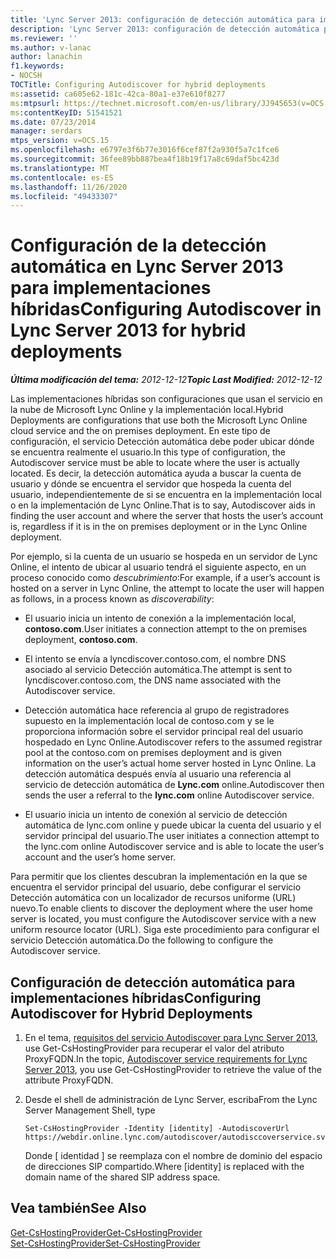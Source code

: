 ```yaml
---
title: 'Lync Server 2013: configuración de detección automática para implementaciones híbridas'
description: 'Lync Server 2013: configuración de detección automática para implementaciones híbridas.'
ms.reviewer: ''
ms.author: v-lanac
author: lanachin
f1.keywords:
- NOCSH
TOCTitle: Configuring Autodiscover for hybrid deployments
ms:assetid: ca605e62-181c-42ca-80a1-e37e610f8277
ms:mtpsurl: https://technet.microsoft.com/en-us/library/JJ945653(v=OCS.15)
ms:contentKeyID: 51541521
ms.date: 07/23/2014
manager: serdars
mtps_version: v=OCS.15
ms.openlocfilehash: e6797e3f6b77e3016f6cef87f2a930f5a7c1fce6
ms.sourcegitcommit: 36fee89bb887bea4f18b19f17a8c69daf5bc423d
ms.translationtype: MT
ms.contentlocale: es-ES
ms.lasthandoff: 11/26/2020
ms.locfileid: "49433307"
---
```

# <a name="configuring-autodiscover-in-lync-server-2013-for-hybrid-deployments"></a><span data-ttu-id="97ad7-103">Configuración de la detección automática en Lync Server 2013 para implementaciones híbridas</span><span class="sxs-lookup"><span data-stu-id="97ad7-103">Configuring Autodiscover in Lync Server 2013 for hybrid deployments</span></span>

<div data-xmlns="http://www.w3.org/1999/xhtml">

<div class="topic" data-xmlns="http://www.w3.org/1999/xhtml" data-msxsl="urn:schemas-microsoft-com:xslt" data-cs="https://msdn.microsoft.com/">

<div data-asp="https://msdn2.microsoft.com/asp">



</div>

<div id="mainSection">

<div id="mainBody"><span data-ttu-id="97ad7-104">

<span> </span></span><span class="sxs-lookup"><span data-stu-id="97ad7-104">

<span> </span></span></span>

<span data-ttu-id="97ad7-105">_**Última modificación del tema:** 2012-12-12_</span><span class="sxs-lookup"><span data-stu-id="97ad7-105">_**Topic Last Modified:** 2012-12-12_</span></span>

<span data-ttu-id="97ad7-106">Las implementaciones híbridas son configuraciones que usan el servicio en la nube de Microsoft Lync Online y la implementación local.</span><span class="sxs-lookup"><span data-stu-id="97ad7-106">Hybrid Deployments are configurations that use both the Microsoft Lync Online cloud service and the on premises deployment.</span></span> <span data-ttu-id="97ad7-107">En este tipo de configuración, el servicio Detección automática debe poder ubicar dónde se encuentra realmente el usuario.</span><span class="sxs-lookup"><span data-stu-id="97ad7-107">In this type of configuration, the Autodiscover service must be able to locate where the user is actually located.</span></span> <span data-ttu-id="97ad7-108">Es decir, la detección automática ayuda a buscar la cuenta de usuario y dónde se encuentra el servidor que hospeda la cuenta del usuario, independientemente de si se encuentra en la implementación local o en la implementación de Lync Online.</span><span class="sxs-lookup"><span data-stu-id="97ad7-108">That is to say, Autodiscover aids in finding the user account and where the server that hosts the user’s account is, regardless if it is in the on premises deployment or in the Lync Online deployment.</span></span>

<span data-ttu-id="97ad7-109">Por ejemplo, si la cuenta de un usuario se hospeda en un servidor de Lync Online, el intento de ubicar al usuario tendrá el siguiente aspecto, en un proceso conocido como *descubrimiento*:</span><span class="sxs-lookup"><span data-stu-id="97ad7-109">For example, if a user’s account is hosted on a server in Lync Online, the attempt to locate the user will happen as follows, in a process known as *discoverability*:</span></span>

  - <span data-ttu-id="97ad7-110">El usuario inicia un intento de conexión a la implementación local, **contoso.com**.</span><span class="sxs-lookup"><span data-stu-id="97ad7-110">User initiates a connection attempt to the on premises deployment, **contoso.com**.</span></span>

  - <span data-ttu-id="97ad7-111">El intento se envía a lyncdiscover.contoso.com, el nombre DNS asociado al servicio Detección automática.</span><span class="sxs-lookup"><span data-stu-id="97ad7-111">The attempt is sent to lyncdiscover.contoso.com, the DNS name associated with the Autodiscover service.</span></span>

  - <span data-ttu-id="97ad7-112">Detección automática hace referencia al grupo de registradores supuesto en la implementación local de contoso.com y se le proporciona información sobre el servidor principal real del usuario hospedado en Lync Online.</span><span class="sxs-lookup"><span data-stu-id="97ad7-112">Autodiscover refers to the assumed registrar pool at the contoso.com on premises deployment and is given information on the user’s actual home server hosted in Lync Online.</span></span> <span data-ttu-id="97ad7-113">La detección automática después envía al usuario una referencia al servicio de detección automática de **Lync.com** online.</span><span class="sxs-lookup"><span data-stu-id="97ad7-113">Autodiscover then sends the user a referral to the **lync.com** online Autodiscover service.</span></span>

  - <span data-ttu-id="97ad7-114">El usuario inicia un intento de conexión al servicio de detección automática de lync.com online y puede ubicar la cuenta del usuario y el servidor principal del usuario.</span><span class="sxs-lookup"><span data-stu-id="97ad7-114">The user initiates a connection attempt to the lync.com online Autodiscover service and is able to locate the user’s account and the user’s home server.</span></span>

<span data-ttu-id="97ad7-115">Para permitir que los clientes descubran la implementación en la que se encuentra el servidor principal del usuario, debe configurar el servicio Detección automática con un localizador de recursos uniforme (URL) nuevo.</span><span class="sxs-lookup"><span data-stu-id="97ad7-115">To enable clients to discover the deployment where the user home server is located, you must configure the Autodiscover service with a new uniform resource locator (URL).</span></span> <span data-ttu-id="97ad7-116">Siga este procedimiento para configurar el servicio Detección automática.</span><span class="sxs-lookup"><span data-stu-id="97ad7-116">Do the following to configure the Autodiscover service.</span></span>

<div>

## <a name="configuring-autodiscover-for-hybrid-deployments"></a><span data-ttu-id="97ad7-117">Configuración de detección automática para implementaciones híbridas</span><span class="sxs-lookup"><span data-stu-id="97ad7-117">Configuring Autodiscover for Hybrid Deployments</span></span>

1.  <span data-ttu-id="97ad7-118">En el tema, [requisitos del servicio Autodiscover para Lync Server 2013](lync-server-2013-autodiscover-service-requirements.md), use Get-CsHostingProvider para recuperar el valor del atributo ProxyFQDN.</span><span class="sxs-lookup"><span data-stu-id="97ad7-118">In the topic, [Autodiscover service requirements for Lync Server 2013](lync-server-2013-autodiscover-service-requirements.md), you use Get-CsHostingProvider to retrieve the value of the attribute ProxyFQDN.</span></span>

2.  <span data-ttu-id="97ad7-119">Desde el shell de administración de Lync Server, escriba</span><span class="sxs-lookup"><span data-stu-id="97ad7-119">From the Lync Server Management Shell, type</span></span>
    
        Set-CsHostingProvider -Identity [identity] -AutodiscoverUrl https://webdir.online.lync.com/autodiscover/autodisccoverservice.svc/root
    
    <span data-ttu-id="97ad7-120">Donde \[ identidad \] se reemplaza con el nombre de dominio del espacio de direcciones SIP compartido.</span><span class="sxs-lookup"><span data-stu-id="97ad7-120">Where \[identity\] is replaced with the domain name of the shared SIP address space.</span></span>

</div>

<div>

## <a name="see-also"></a><span data-ttu-id="97ad7-121">Vea también</span><span class="sxs-lookup"><span data-stu-id="97ad7-121">See Also</span></span>


[<span data-ttu-id="97ad7-122">Get-CsHostingProvider</span><span class="sxs-lookup"><span data-stu-id="97ad7-122">Get-CsHostingProvider</span></span>](https://docs.microsoft.com/powershell/module/skype/Get-CsHostingProvider)  
[<span data-ttu-id="97ad7-123">Set-CsHostingProvider</span><span class="sxs-lookup"><span data-stu-id="97ad7-123">Set-CsHostingProvider</span></span>](https://docs.microsoft.com/powershell/module/skype/Set-CsHostingProvider)  
  

<span data-ttu-id="97ad7-124"></div>

</div>

<span> </span>

</div>

</div>

</span><span class="sxs-lookup"><span data-stu-id="97ad7-124"></div>

</div>

<span> </span>

</div>

</div>

</span></span></div>

